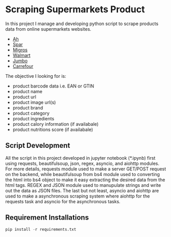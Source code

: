 # Scraping Supermarkets Product

In this project I manage and developing python script to scrape products data from online supermarkets websites.

* [Ah](https://www.ah.nl/)
* [Spar](https://www.spar.nl/)
* [Migros](https://produits.migros.ch/)
* [Walmart](https://www.walmart.com/)
* [Jumbo](https://www.jumbo.com/producten/)
* [Carrefour](https://www.carrefour.es/)

The objective I looking for is:
* product barcode data i.e. EAN or GTIN
* product name
* product url
* product image url(s)
* product brand
* product category
* product ingredients
* product calory information (if availabale)
* product nutritions score (if availabale)

## Script Development
All the script in this project developed in jupyter notebook (*.ipynb) first using requests, beautifulsoup, json, regex, asyncio, and aiohttp modules. For more details, requests module used to make a server GET/POST request on the backend, while beautifulsoup from bs4 module used to converting the html into bs4 object to make it easy extracting the desired data from the html tags. REGEX and JSON module used to manupulate strings and write out the data as JSON files. The last but not least, asyncio and aiohttp are used to make a asynchronous scraping system where aiohttp for the requests task and asyncio for the asynchronous tasks.

## Requirement Installations
```python
pip install -r requirements.txt
```
